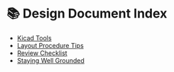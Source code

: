 # 📚 Design Document Index

- [Kicad Tools](./pages/kicad_tools.md)
- [Layout Procedure Tips](./pages/layout_procedure_tips.md)
- [Review Checklist](./pages/review_checklist.md)
- [Staying Well Grounded](./pages/staying_well_grounded.md)
